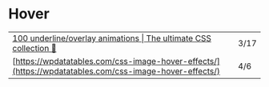 # Hover

|  |  |
| :--- | :--- |
| [100 underline/overlay animations \| The ultimate CSS collection 🥇](https://dev.to/afif/100-underline-overlay-animation-the-ultimate-css-collection-4p40?utm_source=digest_mailer&utm_medium=email&utm_campaign=digest_email) | 3/17 |
| [https://wpdatatables.com/css-image-hover-effects/](https://wpdatatables.com/css-image-hover-effects/) | 4/6 |

